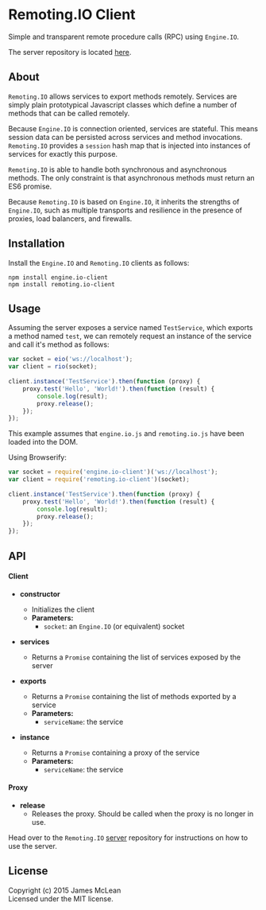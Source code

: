 # Remoting.IO Client

Simple and transparent remote procedure calls (RPC) using `Engine.IO`.

The server repository is located [here](https://github.com/jrimclean/remoting.io).

## About

`Remoting.IO` allows services to export methods remotely. Services are simply plain prototypical Javascript classes which define a number of methods that can be called remotely.

Because `Engine.IO` is connection oriented, services are stateful. This means session data can be persisted across services and method invocations. `Remoting.IO` provides a `session` hash map that is injected into instances of services for exactly this purpose.

`Remoting.IO` is able to handle both synchronous and asynchronous methods. The only constraint is that asynchronous methods must return an ES6 promise.

Because `Remoting.IO` is based on `Engine.IO`, it inherits the strengths of `Engine.IO`, such as multiple transports and resilience in the presence of proxies, load balancers, and firewalls.

## Installation
Install the `Engine.IO` and `Remoting.IO` clients as follows:

	npm install engine.io-client
	npm install remoting.io-client

## Usage

Assuming the server exposes a service named `TestService`, which exports a method named `test`, we can remotely request an instance of the service and call it's method as follows:

```js
var socket = eio('ws://localhost');
var client = rio(socket);
	
client.instance('TestService').then(function (proxy) {
	proxy.test('Hello', 'World!').then(function (result) {
		console.log(result);
		proxy.release();
	});	
});
```

This example assumes that `engine.io.js` and `remoting.io.js` have been loaded into the DOM. 

Using Browserify:

```js
var socket = require('engine.io-client')('ws://localhost');
var client = require('remoting.io-client')(socket);
	
client.instance('TestService').then(function (proxy) {
	proxy.test('Hello', 'World!').then(function (result) {
		console.log(result);
		proxy.release();
	});	
});
```

## API

#### Client

- **constructor**
	- Initializes the client
	- **Parameters:**
		- `socket`: an `Engine.IO` (or equivalent) socket
		
- **services**
	- Returns a `Promise` containing the list of services exposed by the server
	
- **exports**
	- Returns a `Promise` containing the list of methods exported by a service
	- **Parameters:**
		- `serviceName`: the service

- **instance**
	- Returns a `Promise` containing a proxy of the service
	- **Parameters:**
		- `serviceName`: the service

#### Proxy
	
- **release**
	- Releases the proxy. Should be called when the proxy is no longer in use.

Head over to the `Remoting.IO` [server](https://github.com/jrimclean/remoting.io) repository for instructions on how to use the server.

## License
Copyright (c) 2015 James McLean  
Licensed under the MIT license.
